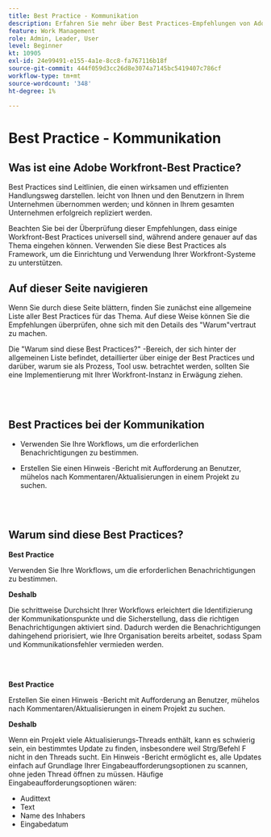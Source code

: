 ```yaml
---
title: Best Practice - Kommunikation
description: Erfahren Sie mehr über Best Practices-Empfehlungen von Adobe Workfront-Experten zum Einrichten und Verwalten von Kommunikationsbenachrichtigungen in Workfront.
feature: Work Management
role: Admin, Leader, User
level: Beginner
kt: 10905
exl-id: 24e99491-e155-4a1e-8cc8-fa767116b18f
source-git-commit: 444f059d3cc26d8e3074a7145bc5419407c786cf
workflow-type: tm+mt
source-wordcount: '348'
ht-degree: 1%

---
```


# Best Practice - Kommunikation

## Was ist eine Adobe Workfront-Best Practice?

Best Practices sind Leitlinien, die einen wirksamen und effizienten Handlungsweg darstellen. leicht von Ihnen und den Benutzern in Ihrem Unternehmen übernommen werden; und können in Ihrem gesamten Unternehmen erfolgreich repliziert werden.

Beachten Sie bei der Überprüfung dieser Empfehlungen, dass einige Workfront-Best Practices universell sind, während andere genauer auf das Thema eingehen können. Verwenden Sie diese Best Practices als Framework, um die Einrichtung und Verwendung Ihrer Workfront-Systeme zu unterstützen.

## Auf dieser Seite navigieren

Wenn Sie durch diese Seite blättern, finden Sie zunächst eine allgemeine Liste aller Best Practices für das Thema. Auf diese Weise können Sie die Empfehlungen überprüfen, ohne sich mit den Details des &quot;Warum&quot;vertraut zu machen.

Die &quot;Warum sind diese Best Practices?&quot; -Bereich, der sich hinter der allgemeinen Liste befindet, detaillierter über einige der Best Practices und darüber, warum sie als Prozess, Tool usw. betrachtet werden, sollten Sie eine Implementierung mit Ihrer Workfront-Instanz in Erwägung ziehen.

</br>
</br>

## Best Practices bei der Kommunikation

* Verwenden Sie Ihre Workflows, um die erforderlichen Benachrichtigungen zu bestimmen.

* Erstellen Sie einen Hinweis -Bericht mit Aufforderung an Benutzer, mühelos nach Kommentaren/Aktualisierungen in einem Projekt zu suchen.

</br>
</br>

## Warum sind diese Best Practices?

**Best Practice**

Verwenden Sie Ihre Workflows, um die erforderlichen Benachrichtigungen zu bestimmen.

**Deshalb**

Die schrittweise Durchsicht Ihrer Workflows erleichtert die Identifizierung der Kommunikationspunkte und die Sicherstellung, dass die richtigen Benachrichtigungen aktiviert sind. Dadurch werden die Benachrichtigungen dahingehend priorisiert, wie Ihre Organisation bereits arbeitet, sodass Spam und Kommunikationsfehler vermieden werden.

</br>
</br>


**Best Practice**

Erstellen Sie einen Hinweis -Bericht mit Aufforderung an Benutzer, mühelos nach Kommentaren/Aktualisierungen in einem Projekt zu suchen.



**Deshalb**

Wenn ein Projekt viele Aktualisierungs-Threads enthält, kann es schwierig sein, ein bestimmtes Update zu finden, insbesondere weil Strg/Befehl F nicht in den Threads sucht. Ein Hinweis -Bericht ermöglicht es, alle Updates einfach auf Grundlage Ihrer Eingabeaufforderungsoptionen zu scannen, ohne jeden Thread öffnen zu müssen. Häufige Eingabeaufforderungsoptionen wären:

* Audittext
* Text
* Name des Inhabers
* Eingabedatum
